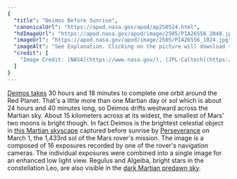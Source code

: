 ```yaml
---
{
  "title": "Deimos Before Sunrise",
  "canonicalUrl": "https://apod.nasa.gov/apod/ap250524.html",
  "hdImageUrl": "https://apod.nasa.gov/apod/image/2505/PIA26556_2048.jpg",
  "imageUrl": "https://apod.nasa.gov/apod/image/2505/PIA26556_1024.jpg",
  "imageAlt": "See Explanation. Clicking on the picture will download the highest resolution version available.",
  "credit": [
    "Image Credit: [NASA](https://www.nasa.gov/), [JPL-Caltech](https://www.jpl.nasa.gov/)"
  ]
}
---
```


[Deimos takes](https://science.nasa.gov/mars/moons/deimos/) 30 hours and 18 minutes to complete one orbit around the Red Planet. That's a little more than one Martian day or sol which is about 24 hours and 40 minutes long, so Deimos drifts westward across the Martian sky. About 15 kilometers across at its widest, the smallest of Mars' two moons is bright though. In fact Deimos is the brightest celestial object in [this Martian skyscape](https://photojournal.jpl.nasa.gov/catalog/PIA26556) captured before sunrise by [Perseverance](https://science.nasa.gov/mission/mars-2020-perseverance/) on March 1, the 1,433rd sol of the Mars rover's mission. The image is a composed of 16 exposures recorded by one of the rover's navigation cameras. The individual exposures were combined into a single image for an enhanced low light view. Regulus and Algeiba, bright stars in the constellation Leo, are also visible in the [dark Martian predawn sky](https://apod.nasa.gov/apod/image/2505/PIA26556_figA1024.jpg).
